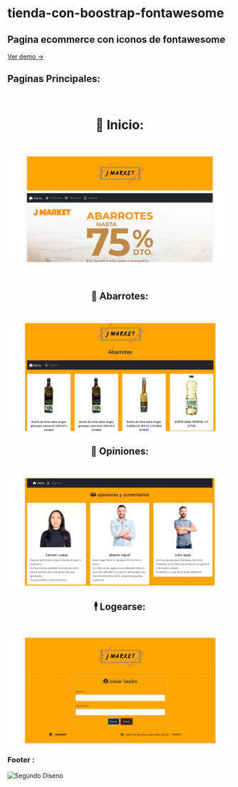 # tienda-con-boostrap-fontawesome
 
## **Pagina ecommerce con iconos de fontawesome**
[Ver demo ->](https://github.com/jefersc/paginaweb-con-bootstrap-fontawesome.git)


## **Paginas Principales:**

<br>
<h1 align="center"><strong> 🚀 Inicio:</strong></h1>
<br>

![Primer Diseno](./capturas/inicio.jpg)

<br>
<h2 align="center"><strong> 👾 Abarrotes:</strong></h2>
<br>

![Segundo Diseno](./capturas/abarrotes.jpg)
<br>
<h2 align="center"><strong> 👟 Opiniones:</strong></h2>
<br>

![Segundo Diseno](./capturas/opiniones.jpg)
<br>
<h2 align="center"><strong> 🕴️ Logearse:</strong></h2>
<br>

![Segundo Diseno](./capturas/ingresar.jpg)
### Footer :
![Segundo Diseno](./capturas/footer.jpg)


<br><br>

